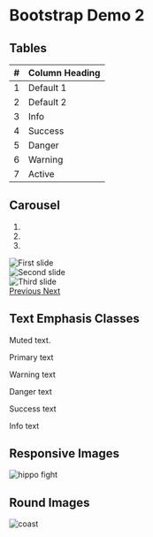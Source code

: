 # Bootstrap Demo 2

## Tables

<table class="table table-striped table-hover ">
  <thead>
    <tr>
      <th>#</th>
      <th>Column Heading</th>
    </tr>
  </thead>
  <tbody>
    <tr>
      <td>1</td>
      <td>Default 1</td>
    </tr>
    <tr>
      <td>2</td>
      <td>Default 2</td>
    </tr>
    <tr class="info">
      <td>3</td>
      <td>Info</td>
    </tr>
    <tr class="success">
      <td>4</td>
      <td>Success</td>
    </tr>
    <tr class="danger">
      <td>5</td>
      <td>Danger</td>
    </tr>
    <tr class="warning">
      <td>6</td>
      <td>Warning</td>
    </tr>
    <tr class="active">
      <td>7</td>
      <td>Active</td>
    </tr>
  </tbody>
</table> 

## Carousel

<div id="carousel-example-generic" class="carousel slide" data-ride="carousel">
        <ol class="carousel-indicators">
          <li data-target="#carousel-example-generic" data-slide-to="0" class="active"></li>
          <li data-target="#carousel-example-generic" data-slide-to="1"></li>
          <li data-target="#carousel-example-generic" data-slide-to="2"></li>
        </ol>
        <div class="carousel-inner" role="listbox">
          <div class="item active">
            <img src="/images/canada/2016-02-27_10.09.03.jpg" alt="First slide">
          </div>
          <div class="item">
            <img src="/images/canada/2016-02-27_10.42.25.jpg" alt="Second slide">
          </div>
          <div class="item">
            <img src="/images/canada/2016-02-27_16.00.05.jpg" alt="Third slide">
          </div>
        </div>
        <a class="left carousel-control" href="#carousel-example-generic" role="button" data-slide="prev">
          <span class="glyphicon glyphicon-chevron-left" aria-hidden="true"></span>
          <span class="sr-only">Previous</span>
        </a>
        <a class="right carousel-control" href="#carousel-example-generic" role="button" data-slide="next">
          <span class="glyphicon glyphicon-chevron-right" aria-hidden="true"></span>
          <span class="sr-only">Next</span>
        </a>
      </div>

## Text Emphasis Classes

<p class="text-muted">Muted text.</p>
<p class="text-primary">Primary text</p>
<p class="text-warning">Warning text</p>
<p class="text-danger">Danger text</p>
<p class="text-success">Success text</p>
<p class="text-info">Info text</p>

## Responsive Images

<img src="/images/california/2015-12-19_14.38.35.jpg" alt="hippo fight" class="img-responsive">

## Round Images

<img src="/images/california/2015-12-19_09.52.17.jpg" alt="coast" class="img-circle img-responsive">